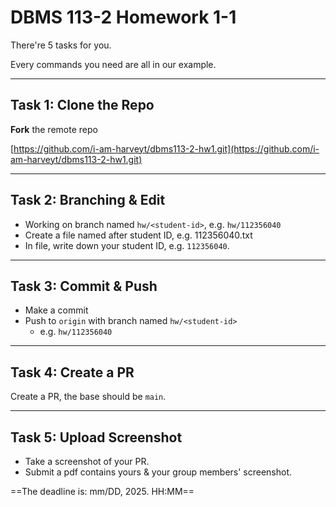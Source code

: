 # DBMS 113-2 Homework 1-1

There're 5 tasks for you.

Every commands you need are all in our example.

---

## Task 1: Clone the Repo

**Fork** the remote repo

[https://github.com/i-am-harveyt/dbms113-2-hw1.git](https://github.com/i-am-harveyt/dbms113-2-hw1.git)

---

## Task 2: Branching & Edit

- Working on branch named `hw/<student-id>`, e.g. `hw/112356040`
- Create a file named after student ID, e.g. 112356040.txt
- In file, write down your student ID, e.g. `112356040`.

---

## Task 3: Commit & Push

- Make a commit
- Push to `origin` with branch named `hw/<student-id>`
  - e.g. `hw/112356040`

---

## Task 4: Create a PR

Create a PR, the base should be `main`.

---

## Task 5: Upload Screenshot

- Take a screenshot of your PR.
- Submit a pdf contains yours & your group members' screenshot.

==The deadline is: mm/DD, 2025. HH:MM==
